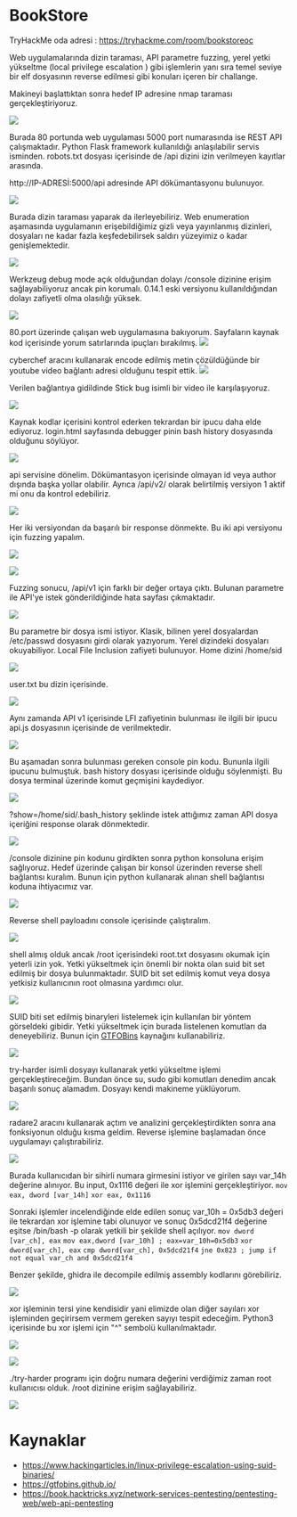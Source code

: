 # BookStore
TryHackMe oda adresi : https://tryhackme.com/room/bookstoreoc

Web uygulamalarında dizin taraması, API parametre fuzzing, yerel yetki yükseltme  (local privilege escalation ) gibi işlemlerin yanı sıra temel seviye bir elf dosyasının reverse edilmesi gibi konuları içeren bir challange.

Makineyi başlattıktan sonra hedef IP adresine nmap taraması gerçekleştiriyoruz.

![](../../pics/bookstore1-nmap.png)

Burada 80 portunda web uygulaması 5000 port numarasında ise REST API çalışmaktadır. Python Flask framework kullanıldığı anlaşılabilir servis isminden. robots.txt dosyası içerisinde de /api dizini izin verilmeyen kayıtlar arasında. 

http://IP-ADRESİ:5000/api adresinde API dökümantasyonu bulunuyor.

![](../../pics/Pasted%20image%2020231105005716.png)

Burada dizin taraması yaparak da ilerleyebiliriz. Web enumeration aşamasında uygulamanın erişebildiğimiz gizli veya yayınlanmış dizinleri, dosyaları ne kadar fazla keşfedebilirsek saldırı yüzeyimiz o kadar genişlemektedir.

![](../../pics/Pasted%20image%2020231105005933.png)

Werkzeug debug mode açık olduğundan dolayı /console dizinine erişim sağlayabiliyoruz ancak pin korumalı. 0.14.1 eski versiyonu kullanıldığından dolayı zafiyetli olma olasılığı yüksek.

![](../../pics/Pasted%20image%2020231105010149.png)

80.port üzerinde çalışan web uygulamasına bakıyorum. Sayfaların kaynak kod içerisinde yorum satırlarında ipuçları bırakılmış.
![](../../pics/Pasted%20image%2020231105010646.png)

cyberchef aracını kullanarak encode edilmiş metin çözüldüğünde bir youtube video bağlantı adresi olduğunu tespit ettik.
![](../../pics/Pasted%20image%2020231105010757.png)

Verilen bağlantıya gidildinde Stick bug isimli bir video ile karşılaşıyoruz.

![](../../pics/Pasted%20image%2020231105010845.png)

Kaynak kodlar içerisini kontrol ederken tekrardan bir ipucu daha elde ediyoruz. login.html sayfasında debugger pinin bash history dosyasında olduğunu söylüyor.

![](../../pics/Pasted%20image%2020231105011026.png)

api servisine dönelim. Dökümantasyon içerisinde olmayan id veya author dışında başka yollar olabilir. Ayrıca /api/v2/ olarak belirtilmiş versiyon 1 aktif mi onu da kontrol edebiliriz.

![](../../pics/Pasted%20image%2020231105011522.png)

Her iki versiyondan da başarılı bir response dönmekte. Bu iki api versiyonu için fuzzing yapalım.

![](../../pics/Pasted%20image%2020231105011634.png)

![](../../pics/Pasted%20image%2020231105011824.png)

Fuzzing sonucu, /api/v1 için farklı bir değer ortaya çıktı. Bulunan parametre ile API'ye istek gönderildiğinde hata sayfası çıkmaktadır.

![](../../pics/Pasted%20image%2020231105012025.png)

Bu parametre bir dosya ismi istiyor. Klasik, bilinen yerel dosyalardan /etc/passwd dosyasını girdi olarak yazıyorum. Yerel dizindeki dosyaları okuyabiliyor. Local File Inclusion zafiyeti bulunuyor. Home dizini /home/sid

![](../../pics/Pasted%20image%2020231105012142.png)

user.txt bu dizin içerisinde.

![](../../pics/Pasted%20image%2020231105012303.png)

Aynı zamanda API v1 içerisinde LFI zafiyetinin bulunması ile ilgili bir ipucu api.js dosyasının içerisinde de verilmektedir.

![](../../pics/Pasted%20image%2020231105012531.png)

Bu aşamadan sonra bulunması gereken console pin kodu. Bununla ilgili ipucunu bulmuştuk. bash history dosyası içerisinde olduğu söylenmişti. Bu dosya terminal üzerinde komut geçmişini kaydediyor.

![](../../pics/Pasted%20image%2020231105012751.png)

?show=/home/sid/.bash_history şeklinde istek attığımız zaman API dosya içeriğini response olarak dönmektedir.

![](../../pics/Pasted%20image%2020231105012920.png)

/console dizinine pin kodunu girdikten sonra python konsoluna erişim sağlıyoruz. Hedef üzerinde çalışan bir konsol üzerinden reverse shell bağlantısı kuralım. Bunun için python kullanarak alınan shell bağlantısı koduna ihtiyacımız var.

![](../../pics/Pasted%20image%2020231105013237.png)

Reverse shell payloadını console içerisinde çalıştıralım.

![](../../pics/Pasted%20image%2020231105013338.png)

shell almış olduk ancak /root içerisindeki root.txt dosyasını okumak için yeterli izin yok. Yetki yükseltmek için önemli bir nokta olan suid bit set edilmiş bir dosya bulunmaktadır. SUID bit set edilmiş komut veya dosya yetkisiz kullanıcının root olmasına yardımcı olur.

![](../../pics/Pasted%20image%2020231105013451.png)

SUID biti set edilmiş binaryleri listelemek için kullanılan bir yöntem görseldeki gibidir. Yetki yükseltmek için burada listelenen komutları da deneyebiliriz. Bunun için [GTFOBins](https://gtfobins.github.io/) kaynağını kullanabiliriz. 

![](../../pics/Pasted%20image%2020231105013553.png)

try-harder isimli dosyayı kullanarak yetki yükseltme işlemi gerçekleştireceğim. Bundan önce su, sudo gibi komutları denedim ancak başarılı sonuç alamadım. Dosyayı kendi makineme yüklüyorum.

![](../../pics/Pasted%20image%2020231105014723.png)

radare2 aracını kullanarak açtım ve analizini gerçekleştirdikten sonra ana fonksiyonun olduğu kısma geldim. Reverse işlemine başlamadan önce uygulamayı çalıştırabiliriz.

![](../../pics/Pasted%20image%2020231105014848.png)

Burada kullanıcıdan bir sihirli numara girmesini istiyor ve girilen sayı var_14h değerine alınıyor. Bu input,  0x1116 değeri ile xor işlemini gerçekleştiriyor.
`mov eax, dword [var_14h]`
`xor eax, 0x1116`

Sonraki işlemler incelendiğinde elde edilen sonuç var_10h = 0x5db3 değeri ile tekrardan xor işlemine tabi olunuyor ve sonuç 0x5dcd21f4 değerine eşitse /bin/bash -p olarak yetkili bir şekilde shell açılıyor.
`mov dword [var_ch], eax`
`mov eax,dword [var_10h] ; eax=var_10h=0x5db3`
`xor dword[var_ch], eax`
`cmp dword[var_ch], 0x5dcd21f4`
`jne 0x823 ; jump if not equal var_ch and 0x5dcd21f4` 

Benzer şekilde, ghidra ile decompile edilmiş assembly kodlarını görebiliriz.

![](../../pics/Pasted%20image%2020231105020304.png)

xor işleminin tersi yine kendisidir yani elimizde olan diğer sayıları xor işleminden geçirirsem vermem gereken sayıyı tespit edeceğim. Python3 içerisinde bu xor işlemi için "^" sembolü kullanılmaktadır.

![](../../pics/Pasted%20image%2020231105020200.png)

![](../../pics/Pasted%20image%2020231105020344.png)

./try-harder programı için doğru numara değerini verdiğimiz zaman root kullanıcısı olduk. /root dizinine erişim sağlayabiliriz.

![](../../pics/Pasted%20image%2020231105020625.png)
# Kaynaklar
* https://www.hackingarticles.in/linux-privilege-escalation-using-suid-binaries/
* https://gtfobins.github.io/
* https://book.hacktricks.xyz/network-services-pentesting/pentesting-web/web-api-pentesting
